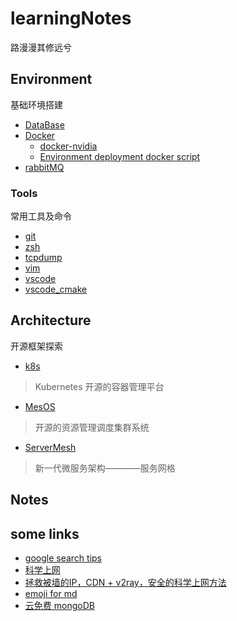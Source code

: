 # learningNotes

路漫漫其修远兮

## Environment

基础环境搭建

- [DataBase](./environment/DB/README.md)
- [Docker](./environment/Docker/DockerInstallForubuntu18.04.md)
  - [docker-nvidia](./environment/Docker/doker-nvidia.md)
  - [Environment deployment docker script](environment/docker-deploy.md)
- [rabbitMQ](./environment/MQ/rabbitMQ-install.md)

### Tools

常用工具及命令

- [git](environment/tools/git/git.md)
- [zsh](environment/tools/zsh/Oh-My-Zsh.md)
- [tcpdump](environment/tools/tcpdump/tcpdump.md)
- [vim](environment/tools/vim/vim.md)
- [vscode](environment/tools/vscode/vscode.md)
- [vscode_cmake](environment/tools/vscode/cmake/VSCode_CMake.md)

## Architecture

开源框架探索

- [k8s](./Architecture/k8s/k8s.md)

> Kubernetes 开源的容器管理平台

- [MesOS](./Architecture/MesOS/mesos.md)

> 开源的资源管理调度集群系统

- [ServerMesh](./Architecture/Service_Mesh/ServiceMesh.md)

> 新一代微服务架构————服务网格

## Notes

## some links

- [google search tips](https://www.lifehack.org/articles/technology/20-tips-use-google-search-efficiently.html)  
- [科学上网](https://www.jeffjade.com/2017/05/01/122-how-to-better-use-google_chrome/#more)
- [拯救被墙的IP，CDN + v2ray，安全的科学上网方法](https://blog.sprov.xyz/2019/03/11/cdn-v2ray-safe-proxy/)
- [emoji for md](https://www.webfx.com/tools/emoji-cheat-sheet/)
- [云免费 mongoDB](https://www.mongodb.com/cloud/atlas)
